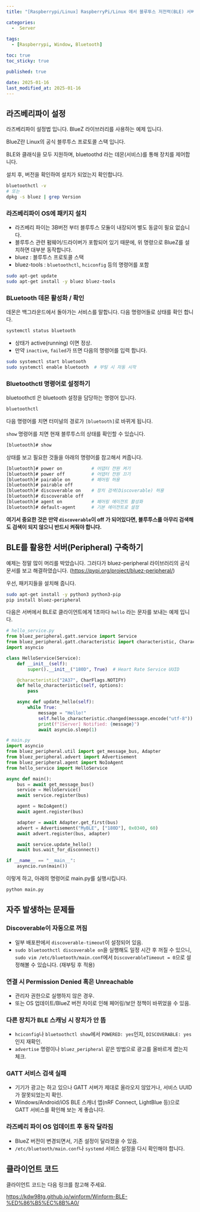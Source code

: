 ```yaml
---
title: "[Raspberrypi/Linux] RaspberryPi/Linux 에서 블루투스 저전력(BLE) 서버 예제"

categories:
  -  Server
  
tags:
  - [Raspberrypi, Window, Bluetooth]

toc: true
toc_sticky: true

published: true

date: 2025-01-16
last_modified_at: 2025-01-16
---
```


## 라즈베리파이 설정

라즈베리파이 설정법 입니다. BlueZ 라이브러리를 사용하는 예제 입니다.

BlueZ란 Linux의 공식 블루투스 프로토콜 스택 입니다.

BLE와 클래식을 모두 지원하며, bluetoothd 라는 데몬(서비스)를 통해 장치를 제어합니다.

설치 후, 버전을 확인하여 설치가 되었는지 확인합니다.

```bash
bluetoothctl -v
# 또는
dpkg -s bluez | grep Version
```

### 라즈베리파이 OS에 패키지 설치

- 라즈베리 파이는 3B버전 부터 블루투스 모듈이 내장되어 별도 동글이 필요 없습니다.
- 블루투스 관련 펌웨어/드라이버가 포함되어 있기 때문에, 위 명령으로 BlueZ를 설치하면 대부분 동작합니다.
- bluez : 블루투스 프로토콜 스택
- bluez-tools : `bluetoothctl`, `hciconfig` 등의 명령어를 포함

```bash
sudo apt-get update
sudo apt-get install -y bluez bluez-tools
```

### BLuetooth 데몬 활성화 / 확인

데몬은 백그라운드에서 돌아가는 서비스를 말합니다. 다음 명령어들로 상태를 확인 합니다.

```bash
systemctl status bluetooth
```

- 상태가 active(running) 이면 정상.
- 만약 `inactive`, `failed`가 뜨면 다음의 명령어를 입력 합니다.

```bash
sudo systemctl start bluetooth
sudo systemctl enable bluetooth  # 부팅 시 자동 시작
```

### Bluetoothctl 명령어로 설정하기

bluetoothctl 은 bluetooth 설정을 담당하는 명령어 입니다.

```bash
bluetoothctl
```

다음 명령어를 치면 터미널의 경로가 `[bluetooth]`로 바뀌게 됩니다.

 `show` 명령어를 치면 현재 블루투스의 상태를 확인할 수 있습니다. 

```bash
[bluetooth]# show
```

상태를 보고 필요한 것들을 아래의 명령어를 참고해서 켜줍니다.

```bash
[bluetooth]# power on           # 어댑터 전원 켜기
[bluetooth]# power off          # 어댑터 전원 끄기
[bluetooth]# pairable on        # 페어링 허용
[bluetooth]# pairable off
[bluetooth]# discoverable on    # 장치 검색(Discoverable) 허용
[bluetooth]# discoverable off
[bluetooth]# agent on           # 페어링 에이전트 활성화
[bluetooth]# default-agent      # 기본 에이전트로 설정
```

**여기서 중요한 것은 만약 `discoverable`이 off 가 되어있다면, 블루투스를 아무리 검색해도 검색이 되지 않으니 반드시 켜줘야 합니다.**

## BLE를 활용한 서버(Peripheral) 구축하기

예제는 정말 많이 머리를 박았습니다. 그러다가 bluez-peripheral 라이브러리의 공식 문서를 보고 해결하였습니다. (https://pypi.org/project/bluez-peripheral/)

우선, 패키지들을 설치해 줍니다.

```bash
sudo apt-get install -y python3 python3-pip
pip install bluez-peripheral
```

다음은 서버에서 BLE로 클라이언트에게 1초마다 `hello` 라는 문자를 보내는 예제 입니다.

```python
# hello_service.py
from bluez_peripheral.gatt.service import Service
from bluez_peripheral.gatt.characteristic import characteristic, CharacteristicFlags as CharFlags
import asyncio

class HelloService(Service):
    def __init__(self):
        super().__init__("180D", True)  # Heart Rate Service UUID

    @characteristic("2A37", CharFlags.NOTIFY)
    def hello_characteristic(self, options):
        pass

    async def update_hello(self):
        while True:
            message = "Hello!"
            self.hello_characteristic.changed(message.encode("utf-8"))
            print(f"[Server] Notified: {message}")
            await asyncio.sleep(1)

```

```python
# main.py
import asyncio
from bluez_peripheral.util import get_message_bus, Adapter
from bluez_peripheral.advert import Advertisement
from bluez_peripheral.agent import NoIoAgent
from hello_service import HelloService

async def main():
    bus = await get_message_bus()
    service = HelloService()
    await service.register(bus)

    agent = NoIoAgent()
    await agent.register(bus)

    adapter = await Adapter.get_first(bus)
    advert = Advertisement("MyBLE", ["180D"], 0x0340, 60)
    await advert.register(bus, adapter)

    await service.update_hello()
    await bus.wait_for_disconnect()

if __name__ == "__main__":
    asyncio.run(main())

```

이렇게 하고, 아래의 명령어로 main.py를 실행시킵니다.

```bash
python main.py
```

## 자주 발생하는 문제들

### Discoverable이 자동으로 꺼짐

- 일부 배포판에서 `discoverable-timeout`이 설정되어 있음.
- `sudo bluetoothctl discoverable on`을 실행해도 일정 시간 후 꺼질 수 있으니, `sudo vim /etc/bluetooth/main.conf`에서 `DiscoverableTimeout = 0`으로 설정해볼 수 있습니다. (재부팅 후 적용)

### 연결 시 Permission Denied 혹은 Unreachable

- 관리자 권한으로 실행하지 않은 경우.
- 또는 OS 업데이트/BlueZ 버전 차이로 인해 페어링/보안 정책이 바뀌었을 수 있음.

### 다른 장치가 BLE 스캐닝 시 장치가 안 뜸

 - `hciconfig`나 `bluetoothctl show`에서 `POWERED: yes`인지, `DISCOVERABLE: yes`인지 재확인.
 - `advertise` 명령이나 `bluez_peripheral` 같은 방법으로 광고를 올바르게 켰는지 체크.
### GATT 서비스 검색 실패

 - 기기가 광고는 하고 있으나 GATT 서버가 제대로 올라오지 않았거나, 서비스 UUID가 잘못되었는지 확인.
 - Windows/Android/iOS BLE 스캐너 앱(nRF Connect, LightBlue 등)으로 GATT 서비스를 확인해 보는 게 좋습니다.
### 라즈베리 파이 OS 업데이트 후 동작 달라짐

 - BlueZ 버전이 변경되면서, 기존 설정이 달라졌을 수 있음.
 - `/etc/bluetooth/main.conf`나 `systemd` 서비스 설정을 다시 확인해야 합니다.

## 클라이언트 코드

클라이언트 코드는 다음 링크를 참고해 주세요.

https://kdw98tg.github.io/winform/Winform-BLE-%ED%86%B5%EC%8B%A0/
